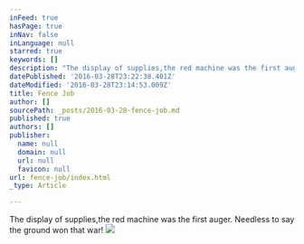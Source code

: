 ```yaml
---
inFeed: true
hasPage: true
inNav: false
inLanguage: null
starred: true
keywords: []
description: "The display of supplies,the red machine was the first auger. Needless to say the ground won that war!\_"
datePublished: '2016-03-28T23:22:38.401Z'
dateModified: '2016-03-28T23:14:53.009Z'
title: Fence Job
author: []
sourcePath: _posts/2016-03-28-fence-job.md
published: true
authors: []
publisher:
  name: null
  domain: null
  url: null
  favicon: null
url: fence-job/index.html
_type: Article

---
```

The display of supplies,the red machine was the first auger. Needless to say the ground won that war! ![](https://the-grid-user-content.s3-us-west-2.amazonaws.com/7ac4db6a-7b69-4388-92b7-f688b0ab18c9.jpg)